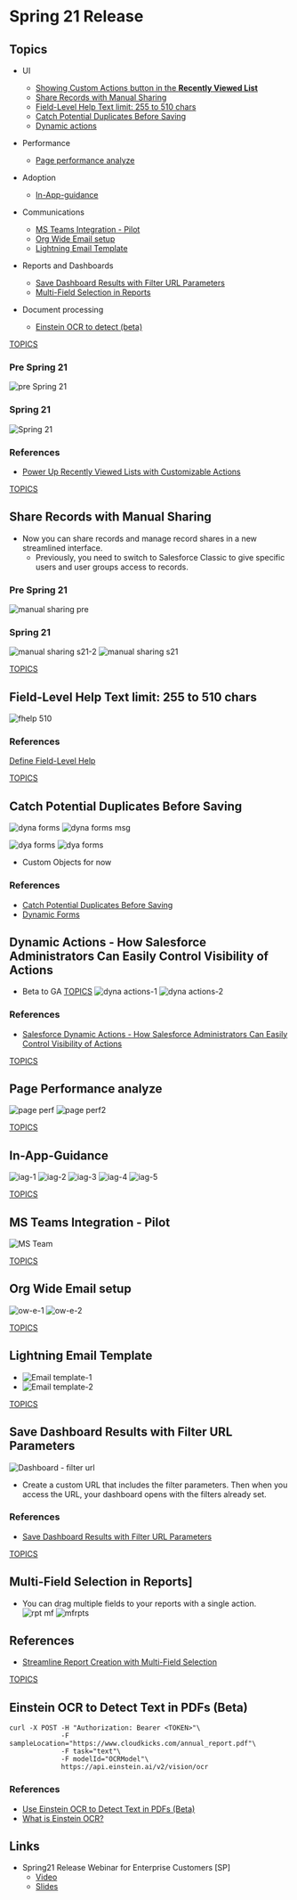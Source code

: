 # Spring 21 Release


## Topics
- UI
    - [Showing Custom Actions button in the **Recently Viewed List**](#customactions)
    - [Share Records with Manual Sharing](#manualsharing)
    - [Field-Level Help Text limit: 255 to 510 chars](#fhelplimit)
    - [Catch Potential Duplicates Before Saving](#dupcatch)
    - [Dynamic actions](#dynaactions)
- Performance
    - [Page performance analyze](#pageperf)
- Adoption 
    - [In-App-guidance](#iag)

- Communications
    - [MS Teams Integration - Pilot](#msteams)
    - [Org Wide Email setup](#ow-email)
    - [Lightning Email Template](#emailtemp)

- Reports and Dashboards
    - [Save Dashboard Results with Filter URL Parameters](#filterurl)
    - [Multi-Field Selection in Reports](#mfrpts)

- Document processing
    - [Einstein OCR to detect (beta)](#eocr)

<a name="customactions"></a>  [TOPICS](#topics)
### Pre Spring 21
![pre Spring 21](img/pre-s21-case-1.gif)
### Spring 21

![Spring 21](img/s21-case-1.gif) 


### References
- [Power Up Recently Viewed Lists with Customizable Actions](https://help.salesforce.com/articleView?id=release-notes.rn_lex_mru_list_actions.htm&type=5&release=230)


<a name="manualsharing"></a>  [TOPICS](#topics)
## Share Records with Manual Sharing 
- Now you can share records and manage record shares in a new streamlined interface.
    - Previously, you need to switch to Salesforce Classic to give specific users and user groups access to records.

### Pre Spring 21
![manual sharing pre](img/mshare-1.png) 

### Spring 21
![manual sharing s21-2](img/mshare-21-1.png) 
![manual sharing s21](img/mshare-21-2.png) 

<a name="fhelplimit"></a>  [TOPICS](#topics)
## Field-Level Help Text limit: 255 to 510 chars
![fhelp 510](img/fhelp-510-1.png)

### References
[Define Field-Level Help](https://help.salesforce.com/articleView?id=customhelp_defining_field_level_help.htm&type=5)



<a name="dupcatch"></a>  [TOPICS](#topics)
## Catch Potential Duplicates Before Saving

![dyna forms](img/dynamic-forms-1.png)
![dyna forms msg](img/dynamic-forms-2.png)

![dya forms](img/dyna-forms-0.gif)
![dya forms](img/dyna-forms-1.gif)
- Custom Objects for now

### References
- [Catch Potential Duplicates Before Saving](https://help.salesforce.com/articleView?id=release-notes.rn_lex_duplicates.htm&type=5&release=230)
- [Dynamic Forms](https://help.salesforce.com/articleView?id=dynamic_forms_migrate.htm&type=5)

## Dynamic Actions - How Salesforce Administrators Can Easily Control Visibility of Actions
- Beta to GA
<a name="dynaactions"></a>  [TOPICS](#topics)
![dyna actions-1](img/dya-actions-01.png)
![dyna actions-2](img/dyna-actions-21.png )

### References
- [Salesforce Dynamic Actions - How Salesforce Administrators Can Easily Control Visibility of Actions](https://www.youtube.com/watch?v=AE1J5JSdpdc&list=PLrC_ei2_Pv0Gb-uuA5UxFneaVSjkCepYQ)

<a name="page-perf-1.png"></a>  [TOPICS](#topics)
## Page Performance analyze

![page perf](img/page-perf-1.png)
![page perf2](img/page-perf-2.png)


<a name="iag"></a>  [TOPICS](#topics)
## In-App-Guidance
![iag-1](img/iag-1.png)
![iag-2](img/iag-2.png)
![iag-3](img/iag-3.png)
![iag-4](img/iag-4.png)
![iag-5](img/iag-5.png)


<a name="msteams"></a>  [TOPICS](#topics)
## MS Teams Integration - Pilot
![MS Team](img/msteams-pilot-1.png)


<a name="ow-email"></a>  [TOPICS](#topics)
## Org Wide Email setup
![ow-e-1](img/ow-email-1.png)
![ow-e-2](img/ow-email-2.png)

<a name="emailtemp"></a>  [TOPICS](#topics)
## Lightning Email Template
- ![Email template-1](img/email-templ-1.png)
- ![Email template-2](img/email-templ-2.png)


<a name="filterurl"></a>  [TOPICS](#topics)
## Save Dashboard Results with Filter URL Parameters

![Dashboard - filter url]( https://resources.docs.salesforce.com/images/38f9b0a20cabda8dd84f5921ae742525.png)
-  Create a custom URL that includes the filter parameters. Then when you access the URL, your dashboard opens with the filters already set.

### References
- [Save Dashboard Results with Filter URL Parameters](https://help.salesforce.com/articleView?id=release-notes.rn_rd_dashboards_filter_url.htm&type=5&release=230)

<a name="mfrpts"></a>  [TOPICS](#topics)
## Multi-Field Selection in Reports]
- You can drag multiple fields to your reports with a single action. 
![rpt mf](img/ept-mf-1.png)
![mfrpts](https://resources.docs.salesforce.com/images/fb63a482d2bdf3ccfa51e990145f175f.png)

## References
- [Streamline Report Creation with Multi-Field Selection](https://help.salesforce.com/articleView?id=release-notes.rn_rd_reports_multifield_select.htm&type=5&release=230)


<a name="eocr"></a>  [TOPICS](#topics)
## Einstein OCR to Detect Text in PDFs (Beta)
```
curl -X POST -H "Authorization: Bearer <TOKEN>"\
             -F sampleLocation="https://www.cloudkicks.com/annual_report.pdf"\
             -F task="text"\
             -F modelId="OCRModel"\
             https://api.einstein.ai/v2/vision/ocr

```

### References 
- [Use Einstein OCR to Detect Text in PDFs (Beta)](https://help.salesforce.com/articleView?id=release-notes.rn_einstein_vision_ocr_pdf_support.htm&type=5&release=230)
- [What is Einstein OCR?](https://metamind.readme.io/docs/what-is-einstein-ocr)

## Links
-  Spring21 Release Webinar for Enterprise Customers [SP]
    - [Video](https://salesforce.vidyard.com/watch/Bb5KtxUUvvm5xfdpThuxHG)
    - [Slides]( https://sfdc.co/cdXukP)
 
